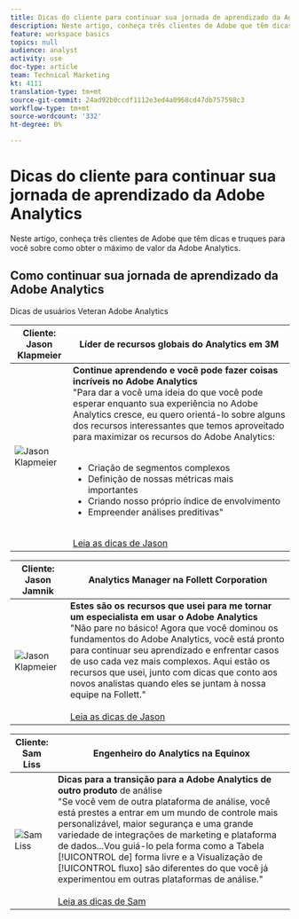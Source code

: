 ```yaml
---
title: Dicas do cliente para continuar sua jornada de aprendizado da Adobe Analytics
description: Neste artigo, conheça três clientes de Adobe que têm dicas e truques para você sobre como obter o máximo de valor da Adobe Analytics.
feature: workspace basics
topics: null
audience: analyst
activity: use
doc-type: article
team: Technical Marketing
kt: 4111
translation-type: tm+mt
source-git-commit: 24ad92b0ccdf1112e3ed4a0968cd47db757598c3
workflow-type: tm+mt
source-wordcount: '332'
ht-degree: 0%

---
```



# Dicas do cliente para continuar sua jornada de aprendizado da Adobe Analytics

Neste artigo, conheça três clientes de Adobe que têm dicas e truques para você sobre como obter o máximo de valor da Adobe Analytics.

## Como continuar sua jornada de aprendizado da Adobe Analytics

Dicas de usuários Veteran Adobe Analytics

| Cliente:<br>Jason Klapmeier | Líder de recursos globais do Analytics em 3M |
|------------|------------|
| ![Jason Klapmeier](assets/jasonklapmeier.jpg) | **Continue aprendendo e você pode fazer coisas incríveis no Adobe Analytics** <br> &quot;Para dar a você uma ideia do que você pode esperar enquanto sua experiência no Adobe Analytics cresce, eu quero orientá-lo sobre alguns dos recursos interessantes que temos aproveitado para maximizar os recursos do Adobe Analytics: <br><br><ul><li>Criação de segmentos complexos</li><li>Definição de nossas métricas mais importantes</li><li>Criando nosso próprio índice de envolvimento</li><li>Empreender análises preditivas&quot;</li></ul><br>[Leia as dicas de Jason](https://experienceleaguecommunities.adobe.com/t5/Adobe-Analytics-Discussions/Incredible-Things-You-Can-Do-in-Adobe-Analytics/td-p/354333) |

| Cliente:<br>Jason Jamnik | Analytics Manager na Follett Corporation |
|------------|------------|
| ![Jason Klapmeier](assets/jasonjamnik.jpg) | **Estes são os recursos que usei para me tornar um especialista em usar o Adobe Analytics** <br> &quot;Não pare no básico! Agora que você dominou os fundamentos do Adobe Analytics, você está pronto para continuar seu aprendizado e enfrentar casos de uso cada vez mais complexos. Aqui estão os recursos que usei, junto com dicas que conto aos novos analistas quando eles se juntam à nossa equipe na Follett.&quot;<br><br>[Leia as dicas de Jason](https://experienceleaguecommunities.adobe.com/t5/Adobe-Analytics-Discussions/Here-are-the-resources-I-used-to-become-an-expert-at-using-Adobe/m-p/354226) |

| Cliente:<br>Sam Liss | Engenheiro do Analytics na Equinox |
|------------|------------|
| ![Sam Liss](assets/samliss.jpg) | **Dicas para a transição para a Adobe Analytics de outro produto** de análise <br> &quot;Se você vem de outra plataforma de análise, você está prestes a entrar em um mundo de controle mais personalizável, maior segurança e uma grande variedade de integrações de marketing e plataforma de dados...Vou guiá-lo pela forma como a Tabela [!UICONTROL de] forma livre e a Visualização de [!UICONTROL fluxo] são diferentes do que você já experimentou em outras plataformas de análise.&quot;<br><br>[Leia as dicas de Sam](https://experienceleaguecommunities.adobe.com/t5/Adobe-Analytics-Discussions/An-Analyst-s-Quick-Start-Guide-Switching-to-Adobe/td-p/354312) |
